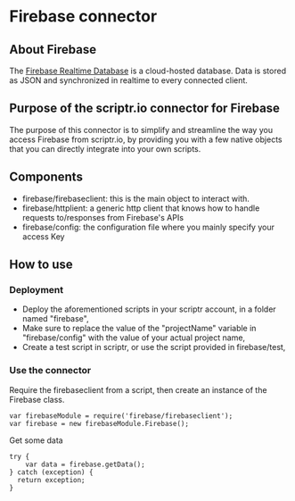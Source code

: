 # Firebase connector
## About Firebase
The [Firebase Realtime Database](https://firebase.google.com/docs/database/) is a cloud-hosted database. Data is stored as JSON and synchronized in realtime to every connected client.
## Purpose of the scriptr.io connector for Firebase
The purpose of this connector is to simplify and streamline the way you access Firebase from scriptr.io, by providing you with a few native objects that you can directly integrate into your own scripts. 
## Components
- firebase/firebaseclient: this is the main object to interact with.
- firebase/httplient: a generic http client that knows how to handle requests to/responses from Firebase's APIs
- firebase/config: the configuration file where you mainly specify your access Key

## How to use

### Deployment
- Deploy the aforementioned scripts in your scriptr account, in a folder named "firebase",
- Make sure to replace the value of the "projectName" variable in "firebase/config" with the value of your actual project name,
- Create a test script in scriptr, or use the script provided in firebase/test,

### Use the connector

Require the firebaseclient from a script, then create an instance of the Firebase class.
```
var firebaseModule = require('firebase/firebaseclient');
var firebase = new firebaseModule.Firebase();
```

Get some data
```
try {
	var data = firebase.getData();
} catch (exception) {
  return exception;
}
```